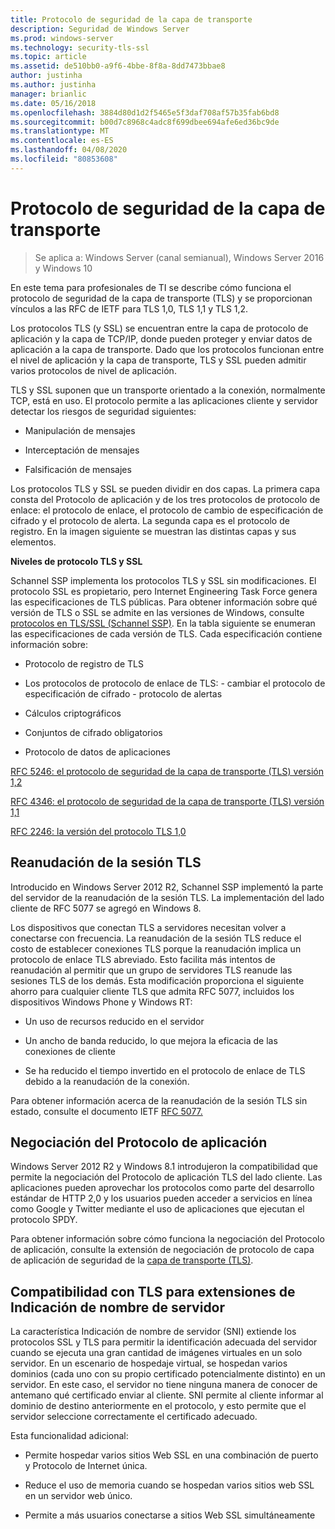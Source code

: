 ```yaml
---
title: Protocolo de seguridad de la capa de transporte
description: Seguridad de Windows Server
ms.prod: windows-server
ms.technology: security-tls-ssl
ms.topic: article
ms.assetid: de510bb0-a9f6-4bbe-8f8a-8dd7473bbae8
author: justinha
ms.author: justinha
manager: brianlic
ms.date: 05/16/2018
ms.openlocfilehash: 3884d80d1d2f5465e5f3daf708af57b35fab6bd8
ms.sourcegitcommit: b00d7c8968c4adc8f699dbee694afe6ed36bc9de
ms.translationtype: MT
ms.contentlocale: es-ES
ms.lasthandoff: 04/08/2020
ms.locfileid: "80853608"
---
```

# <a name="transport-layer-security-protocol"></a>Protocolo de seguridad de la capa de transporte

>Se aplica a: Windows Server (canal semianual), Windows Server 2016 y Windows 10

En este tema para profesionales de TI se describe cómo funciona el protocolo de seguridad de la capa de transporte (TLS) y se proporcionan vínculos a las RFC de IETF para TLS 1,0, TLS 1,1 y TLS 1,2.

Los protocolos TLS (y SSL) se encuentran entre la capa de protocolo de aplicación y la capa de TCP/IP, donde pueden proteger y enviar datos de aplicación a la capa de transporte. Dado que los protocolos funcionan entre el nivel de aplicación y la capa de transporte, TLS y SSL pueden admitir varios protocolos de nivel de aplicación.

TLS y SSL suponen que un transporte orientado a la conexión, normalmente TCP, está en uso. El protocolo permite a las aplicaciones cliente y servidor detectar los riesgos de seguridad siguientes:

-   Manipulación de mensajes

-   Interceptación de mensajes

-   Falsificación de mensajes

Los protocolos TLS y SSL se pueden dividir en dos capas. La primera capa consta del Protocolo de aplicación y de los tres protocolos de protocolo de enlace: el protocolo de enlace, el protocolo de cambio de especificación de cifrado y el protocolo de alerta. La segunda capa es el protocolo de registro. En la imagen siguiente se muestran las distintas capas y sus elementos.

**Niveles de protocolo TLS y SSL**


Schannel SSP implementa los protocolos TLS y SSL sin modificaciones. El protocolo SSL es propietario, pero Internet Engineering Task Force genera las especificaciones de TLS públicas. Para obtener información sobre qué versión de TLS o SSL se admite en las versiones de Windows, consulte [protocolos en TLS/SSL (Schannel SSP)](https://msdn.microsoft.com/library/windows/desktop/mt808159(v=vs.85).aspx). En la tabla siguiente se enumeran las especificaciones de cada versión de TLS. Cada especificación contiene información sobre:

-   Protocolo de registro de TLS

-   Los protocolos de protocolo de enlace de TLS: \- cambiar el protocolo de especificación de cifrado \- protocolo de alertas

-   Cálculos criptográficos

-   Conjuntos de cifrado obligatorios

-   Protocolo de datos de aplicaciones

[RFC 5246: el protocolo de seguridad de la capa de transporte (TLS) versión 1,2](http://tools.ietf.org/html/rfc5246)

[RFC 4346: el protocolo de seguridad de la capa de transporte (TLS) versión 1,1](http://tools.ietf.org/html/rfc4346)

[RFC 2246: la versión del protocolo TLS 1,0](http://tools.ietf.org/html/rfc2246)

## <a name="tls-session-resumption"></a><a name="BKMK_SessionResumption"></a>Reanudación de la sesión TLS
Introducido en Windows Server 2012 R2, Schannel SSP implementó la parte del servidor de la reanudación de la sesión TLS. La implementación del lado cliente de RFC 5077 se agregó en Windows 8.

Los dispositivos que conectan TLS a servidores necesitan volver a conectarse con frecuencia. La reanudación de la sesión TLS reduce el costo de establecer conexiones TLS porque la reanudación implica un protocolo de enlace TLS abreviado. Esto facilita más intentos de reanudación al permitir que un grupo de servidores TLS reanude las sesiones TLS de los demás. Esta modificación proporciona el siguiente ahorro para cualquier cliente TLS que admita RFC 5077, incluidos los dispositivos Windows Phone y Windows RT:

-   Un uso de recursos reducido en el servidor

-   Un ancho de banda reducido, lo que mejora la eficacia de las conexiones de cliente

-   Se ha reducido el tiempo invertido en el protocolo de enlace de TLS debido a la reanudación de la conexión.

Para obtener información acerca de la reanudación de la sesión TLS sin estado, consulte el documento IETF [RFC 5077.](http://www.ietf.org/rfc/rfc5077)

## <a name="application-protocol-negotiation"></a><a name="BKMK_AppProtocolNego"></a>Negociación del Protocolo de aplicación
 Windows Server 2012 R2 y Windows 8.1 introdujeron la compatibilidad que permite la negociación del Protocolo de aplicación TLS del lado cliente. Las aplicaciones pueden aprovechar los protocolos como parte del desarrollo estándar de HTTP 2,0 y los usuarios pueden acceder a servicios en línea como Google y Twitter mediante el uso de aplicaciones que ejecutan el protocolo SPDY.

Para obtener información sobre cómo funciona la negociación del Protocolo de aplicación, consulte la extensión de negociación de protocolo de capa de aplicación de seguridad de la [capa de transporte (TLS)](http://tools.ietf.org/search/draft-ietf-tls-applayerprotoneg-05).

## <a name="tls-support-for-server-name-indication-extensions"></a><a name="BKMK_SNI"></a>Compatibilidad con TLS para extensiones de Indicación de nombre de servidor
La característica Indicación de nombre de servidor (SNI) extiende los protocolos SSL y TLS para permitir la identificación adecuada del servidor cuando se ejecuta una gran cantidad de imágenes virtuales en un solo servidor. En un escenario de hospedaje virtual, se hospedan varios dominios (cada uno con su propio certificado potencialmente distinto) en un servidor. En este caso, el servidor no tiene ninguna manera de conocer de antemano qué certificado enviar al cliente. SNI permite al cliente informar al dominio de destino anteriormente en el protocolo, y esto permite que el servidor seleccione correctamente el certificado adecuado.

Esta funcionalidad adicional:

-   Permite hospedar varios sitios Web SSL en una combinación de puerto y Protocolo de Internet única.

-   Reduce el uso de memoria cuando se hospedan varios sitios web SSL en un servidor web único.

-   Permite a más usuarios conectarse a sitios Web SSL simultáneamente



